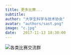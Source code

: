 ```yaml
---
title: 更多比赛...
subtitle:
author: "大学生科学与技术协会"
avatar: "authors/sast.png"
image: "c.jpg"
date:   2017-11-13 18:30:00
---
```



![各类比赛交流群](c.png)
